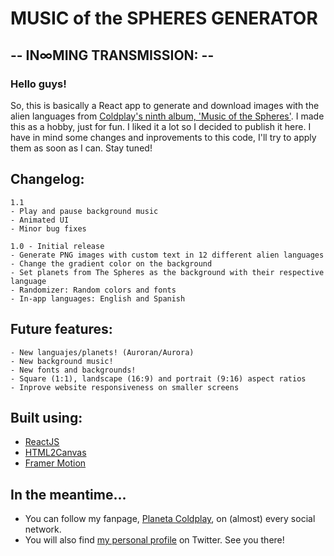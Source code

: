 # MUSIC of the SPHERES GENERATOR

## -- IN∞MING TRANSMISSION: --

### Hello guys!

So, this is basically a React app to generate and download images with the alien languages from [Coldplay's ninth album, 'Music of the Spheres'](https://www.coldplay.com/). I made this as a hobby, just for fun. I liked it a lot so I decided to publish it here. I have in mind some changes and inprovements to this code, I'll try to apply them as soon as I can. Stay tuned!

## Changelog:
```
1.1
- Play and pause background music
- Animated UI
- Minor bug fixes

1.0 - Initial release
- Generate PNG images with custom text in 12 different alien languages
- Change the gradient color on the background
- Set planets from The Spheres as the background with their respective language
- Randomizer: Random colors and fonts
- In-app languages: English and Spanish
```

## Future features:
```
- New languajes/planets! (Auroran/Aurora)
- New background music!
- New fonts and backgrounds!
- Square (1:1), landscape (16:9) and portrait (9:16) aspect ratios
- Inprove website responsiveness on smaller screens
```

## Built using:
- [ReactJS](https://reactjs.org/)
- [HTML2Canvas](https://github.com/niklasvh/html2canvas)
- [Framer Motion](https://github.com/framer/motion)

## In the meantime...
- You can follow my fanpage, [Planeta Coldplay](https://linktr.ee/planetacoldplay), on (almost) every social network.
- You will also find [my personal profile](https://twitter.com/eromanox) on Twitter. See you there!